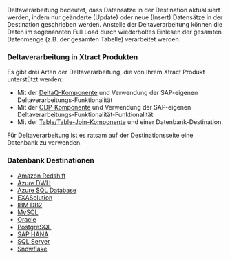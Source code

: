 Deltaverarbeitung bedeutet, dass Datensätze in der Destination aktualisiert werden, indem nur geänderte (Update) oder neue (Insert) Datensätze in der Destination geschrieben werden. 
Anstelle der Deltaverarbeitung können die Daten im sogenannten Full Load durch wiederholtes Einlesen der gesamten Datenmenge (z.B. der gesamten Tabelle) verarbeitet werden.


### Deltaverarbeitung in Xtract Produkten
Es gibt drei Arten der Deltaverarbeitung, die von Ihrem Xtract Produkt unterstützt werden:
- Mit der [DeltaQ-Komponente](../datasource-deltaq/eine-deltaq-quelle-definieren) und Verwendung der SAP-eigenen Deltaverarbeitungs-Funktionalität 
- Mit der [ODP-Komponente](../odp/odp-functions-ov#update-mode) und Verwendung der SAP-eigenen Deltaverarbeitungs-Funktionalität-Funktionalität
- Mit der [Table/Table-Join-Komponente](../table) und einer Datenbank-Destination.

Für Deltaverarbeitung ist es ratsam auf der Destinationsseite eine Datenbank zu verwenden.


### Datenbank Destinationen
- [Amazon Redshift](../xu-destinationen/redshift/daten-mergen) 
- [Azure DWH](../xu-destinationen/azure_dwh/daten-mergen) 
- [Azure SQL Database](../xu-destinationen/microsoft-sql-server/daten-mergen) 
- [EXASolution](../xu-destinationen/exasol/daten-mergen) 
- [IBM DB2](../xu-destinationen/ibm-db2/daten-mergen) 
- [MySQL](../xu-destinationen/mysql/daten-mergen) 
- [Oracle](../xu-destinationen/oracle/daten-mergen) 
- [PostgreSQL](../xu-destinationen/postgreSQL/daten-mergen)
- [SAP HANA](../xu-destinationen/hana/daten-mergen) 
- [SQL Server](../xu-destinationen/microsoft-sql-server/daten-mergen) 
- [Snowflake](../xu-destinationen/snowflake/daten-mergen)




